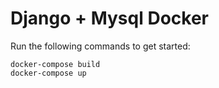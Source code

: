 # Django + Mysql Docker

Run the following commands to get started:

````
docker-compose build
docker-compose up
````
